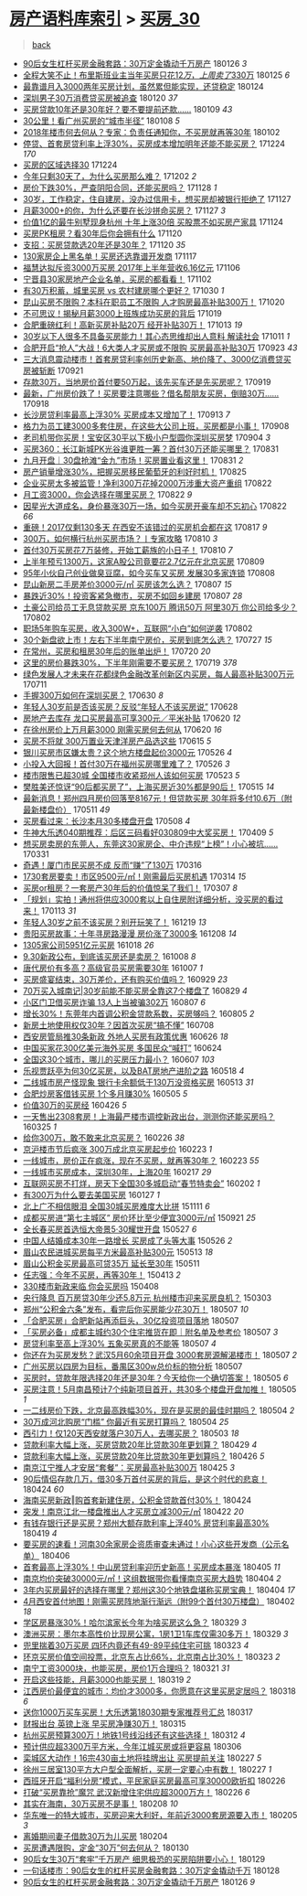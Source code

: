 [房产语料库索引](../../README.md)  > [买房_30](买房_30.md)
====
> [back](../README.md)

- [90后女生杠杆买房金融套路：30万定金撬动千万房产](http://jkwz.applinzi.com/ittc/7062799357756048401.html#90%E5%90%8E%E5%A5%B3%E7%94%9F%E6%9D%A0%E6%9D%86%E4%B9%B0%E6%88%BF%E9%87%91%E8%9E%8D%E5%A5%97%E8%B7%AF%EF%BC%9A30%E4%B8%87%E5%AE%9A%E9%87%91%E6%92%AC%E5%8A%A8%E5%8D%83%E4%B8%87%E6%88%BF%E4%BA%A7) 180126 *3* 
- [全程大笑不止！布里斯班业主当年买房只花$12万，上周卖了$330万](http://jkwz.applinzi.com/ittc/7062561230047151120.html#%E5%85%A8%E7%A8%8B%E5%A4%A7%E7%AC%91%E4%B8%8D%E6%AD%A2%EF%BC%81%E5%B8%83%E9%87%8C%E6%96%AF%E7%8F%AD%E4%B8%9A%E4%B8%BB%E5%BD%93%E5%B9%B4%E4%B9%B0%E6%88%BF%E5%8F%AA%E8%8A%B1%2412%E4%B8%87%EF%BC%8C%E4%B8%8A%E5%91%A8%E5%8D%96%E4%BA%86%24330%E4%B8%87) 180125 *6* 
- [最靠谱月入3000两年买房计划，虽然累但能实现，还贷稳定](http://jkwz.applinzi.com/ittc/7062189132489425927.html#%E6%9C%80%E9%9D%A0%E8%B0%B1%E6%9C%88%E5%85%A53000%E4%B8%A4%E5%B9%B4%E4%B9%B0%E6%88%BF%E8%AE%A1%E5%88%92%EF%BC%8C%E8%99%BD%E7%84%B6%E7%B4%AF%E4%BD%86%E8%83%BD%E5%AE%9E%E7%8E%B0%EF%BC%8C%E8%BF%98%E8%B4%B7%E7%A8%B3%E5%AE%9A) 180124  
- [深圳男子30万消费贷买房被追查](http://jkwz.applinzi.com/ittc/7060791620306207761.html#%E6%B7%B1%E5%9C%B3%E7%94%B7%E5%AD%9030%E4%B8%87%E6%B6%88%E8%B4%B9%E8%B4%B7%E4%B9%B0%E6%88%BF%E8%A2%AB%E8%BF%BD%E6%9F%A5) 180120 *37* 
- [买房贷款10年还是30年好？要不要提前还款……](http://jkwz.applinzi.com/ittc/7056449335271621642.html#%E4%B9%B0%E6%88%BF%E8%B4%B7%E6%AC%BE10%E5%B9%B4%E8%BF%98%E6%98%AF30%E5%B9%B4%E5%A5%BD%EF%BC%9F%E8%A6%81%E4%B8%8D%E8%A6%81%E6%8F%90%E5%89%8D%E8%BF%98%E6%AC%BE%E2%80%A6%E2%80%A6) 180109 *43* 
- [30公里！看广州买房的“城市半径”](http://jkwz.applinzi.com/ittc/7056286569336407057.html#30%E5%85%AC%E9%87%8C%EF%BC%81%E7%9C%8B%E5%B9%BF%E5%B7%9E%E4%B9%B0%E6%88%BF%E7%9A%84%E2%80%9C%E5%9F%8E%E5%B8%82%E5%8D%8A%E5%BE%84%E2%80%9D) 180108 *5* 
- [2018年楼市何去何从？专家：负责任通知你，不买房就再等30年](http://jkwz.applinzi.com/ittc/7054077068990481424.html#2018%E5%B9%B4%E6%A5%BC%E5%B8%82%E4%BD%95%E5%8E%BB%E4%BD%95%E4%BB%8E%EF%BC%9F%E4%B8%93%E5%AE%B6%EF%BC%9A%E8%B4%9F%E8%B4%A3%E4%BB%BB%E9%80%9A%E7%9F%A5%E4%BD%A0%EF%BC%8C%E4%B8%8D%E4%B9%B0%E6%88%BF%E5%B0%B1%E5%86%8D%E7%AD%8930%E5%B9%B4) 180102  
- [停贷、首套房贷利率上浮30%，买房成本增加明年还能不能买房？](http://jkwz.applinzi.com/ittc/7050751005744956433.html#%E5%81%9C%E8%B4%B7%E3%80%81%E9%A6%96%E5%A5%97%E6%88%BF%E8%B4%B7%E5%88%A9%E7%8E%87%E4%B8%8A%E6%B5%AE30%25%EF%BC%8C%E4%B9%B0%E6%88%BF%E6%88%90%E6%9C%AC%E5%A2%9E%E5%8A%A0%E6%98%8E%E5%B9%B4%E8%BF%98%E8%83%BD%E4%B8%8D%E8%83%BD%E4%B9%B0%E6%88%BF%EF%BC%9F) 171224 *170* 
- [买房的区域选择30](http://jkwz.applinzi.com/ittc/7050722183398032401.html#%E4%B9%B0%E6%88%BF%E7%9A%84%E5%8C%BA%E5%9F%9F%E9%80%89%E6%8B%A930) 171224  
- [今年只剩30天了，为什么买房那么难？](http://jkwz.applinzi.com/ittc/7042590705489282065.html#%E4%BB%8A%E5%B9%B4%E5%8F%AA%E5%89%A930%E5%A4%A9%E4%BA%86%EF%BC%8C%E4%B8%BA%E4%BB%80%E4%B9%88%E4%B9%B0%E6%88%BF%E9%82%A3%E4%B9%88%E9%9A%BE%EF%BC%9F) 171202 *2* 
- [房价下跌30%，严查阴阳合同，还能买房吗？](http://jkwz.applinzi.com/ittc/7041145562563347472.html#%E6%88%BF%E4%BB%B7%E4%B8%8B%E8%B7%8C30%25%EF%BC%8C%E4%B8%A5%E6%9F%A5%E9%98%B4%E9%98%B3%E5%90%88%E5%90%8C%EF%BC%8C%E8%BF%98%E8%83%BD%E4%B9%B0%E6%88%BF%E5%90%97%EF%BC%9F) 171128 *1* 
- [30岁，工作稳定，住自建房，没办过信用卡，想买房却被银行拒绝了](http://jkwz.applinzi.com/ittc/7040654950785352721.html#30%E5%B2%81%EF%BC%8C%E5%B7%A5%E4%BD%9C%E7%A8%B3%E5%AE%9A%EF%BC%8C%E4%BD%8F%E8%87%AA%E5%BB%BA%E6%88%BF%EF%BC%8C%E6%B2%A1%E5%8A%9E%E8%BF%87%E4%BF%A1%E7%94%A8%E5%8D%A1%EF%BC%8C%E6%83%B3%E4%B9%B0%E6%88%BF%E5%8D%B4%E8%A2%AB%E9%93%B6%E8%A1%8C%E6%8B%92%E7%BB%9D%E4%BA%86) 171127  
- [月薪3000+的你，为什么还要在长沙拼命买房？](http://jkwz.applinzi.com/ittc/7040657881181979665.html#%E6%9C%88%E8%96%AA3000%2B%E7%9A%84%E4%BD%A0%EF%BC%8C%E4%B8%BA%E4%BB%80%E4%B9%88%E8%BF%98%E8%A6%81%E5%9C%A8%E9%95%BF%E6%B2%99%E6%8B%BC%E5%91%BD%E4%B9%B0%E6%88%BF%EF%BC%9F) 171127 *3* 
- [价值1亿的最牛别墅现身杭州 十年上涨30倍 买股票不如买房产家具](http://jkwz.applinzi.com/ittc/7039452377915065360.html#%E4%BB%B7%E5%80%BC1%E4%BA%BF%E7%9A%84%E6%9C%80%E7%89%9B%E5%88%AB%E5%A2%85%E7%8E%B0%E8%BA%AB%E6%9D%AD%E5%B7%9E+%E5%8D%81%E5%B9%B4%E4%B8%8A%E6%B6%A830%E5%80%8D+%E4%B9%B0%E8%82%A1%E7%A5%A8%E4%B8%8D%E5%A6%82%E4%B9%B0%E6%88%BF%E4%BA%A7%E5%AE%B6%E5%85%B7) 171124  
- [买房PK租房？看30年后你会拥有什么](http://jkwz.applinzi.com/ittc/7038038183646856208.html#%E4%B9%B0%E6%88%BFPK%E7%A7%9F%E6%88%BF%EF%BC%9F%E7%9C%8B30%E5%B9%B4%E5%90%8E%E4%BD%A0%E4%BC%9A%E6%8B%A5%E6%9C%89%E4%BB%80%E4%B9%88) 171120  
- [支招：买房贷款选20年还是30年？](http://jkwz.applinzi.com/ittc/7037952838179750929.html#%E6%94%AF%E6%8B%9B%EF%BC%9A%E4%B9%B0%E6%88%BF%E8%B4%B7%E6%AC%BE%E9%80%8920%E5%B9%B4%E8%BF%98%E6%98%AF30%E5%B9%B4%EF%BC%9F) 171120 *35* 
- [130家房企上黑名单！买房还选靠谱开发商](http://jkwz.applinzi.com/ittc/7036694181244830736.html#130%E5%AE%B6%E6%88%BF%E4%BC%81%E4%B8%8A%E9%BB%91%E5%90%8D%E5%8D%95%EF%BC%81%E4%B9%B0%E6%88%BF%E8%BF%98%E9%80%89%E9%9D%A0%E8%B0%B1%E5%BC%80%E5%8F%91%E5%95%86) 171117  
- [福慧达拟斥资3000万买房 2017年上半年营收6.16亿元](http://jkwz.applinzi.com/ittc/7032868197286544400.html#%E7%A6%8F%E6%85%A7%E8%BE%BE%E6%8B%9F%E6%96%A5%E8%B5%843000%E4%B8%87%E4%B9%B0%E6%88%BF+2017%E5%B9%B4%E4%B8%8A%E5%8D%8A%E5%B9%B4%E8%90%A5%E6%94%B66.16%E4%BA%BF%E5%85%83) 171106  
- [宁晋县30家房地产企业名单，买房的都看看！](http://jkwz.applinzi.com/ittc/7031345647813411857.html#%E5%AE%81%E6%99%8B%E5%8E%BF30%E5%AE%B6%E6%88%BF%E5%9C%B0%E4%BA%A7%E4%BC%81%E4%B8%9A%E5%90%8D%E5%8D%95%EF%BC%8C%E4%B9%B0%E6%88%BF%E7%9A%84%E9%83%BD%E7%9C%8B%E7%9C%8B%EF%BC%81) 171102  
- [有30万积蓄，城里买房 vs 农村建房哪个更好？](http://jkwz.applinzi.com/ittc/7030192576936805392.html#%E6%9C%8930%E4%B8%87%E7%A7%AF%E8%93%84%EF%BC%8C%E5%9F%8E%E9%87%8C%E4%B9%B0%E6%88%BF+vs+%E5%86%9C%E6%9D%91%E5%BB%BA%E6%88%BF%E5%93%AA%E4%B8%AA%E6%9B%B4%E5%A5%BD%EF%BC%9F) 171030 *1* 
- [昆山买房不限购？本科在职员工不限购 人才购房最高补贴300万！](http://jkwz.applinzi.com/ittc/7026572691082052625.html#%E6%98%86%E5%B1%B1%E4%B9%B0%E6%88%BF%E4%B8%8D%E9%99%90%E8%B4%AD%EF%BC%9F%E6%9C%AC%E7%A7%91%E5%9C%A8%E8%81%8C%E5%91%98%E5%B7%A5%E4%B8%8D%E9%99%90%E8%B4%AD+%E4%BA%BA%E6%89%8D%E8%B4%AD%E6%88%BF%E6%9C%80%E9%AB%98%E8%A1%A5%E8%B4%B4300%E4%B8%87%EF%BC%81) 171020  
- [不可思议！揭秘月薪3000上班族成功买房的背后](http://jkwz.applinzi.com/ittc/7025834464104678416.html#%E4%B8%8D%E5%8F%AF%E6%80%9D%E8%AE%AE%EF%BC%81%E6%8F%AD%E7%A7%98%E6%9C%88%E8%96%AA3000%E4%B8%8A%E7%8F%AD%E6%97%8F%E6%88%90%E5%8A%9F%E4%B9%B0%E6%88%BF%E7%9A%84%E8%83%8C%E5%90%8E) 171019  
- [合肥重磅红利！高新买房补贴20万 经开补贴30万！](http://jkwz.applinzi.com/ittc/7023847549390291985.html#%E5%90%88%E8%82%A5%E9%87%8D%E7%A3%85%E7%BA%A2%E5%88%A9%EF%BC%81%E9%AB%98%E6%96%B0%E4%B9%B0%E6%88%BF%E8%A1%A5%E8%B4%B420%E4%B8%87+%E7%BB%8F%E5%BC%80%E8%A1%A5%E8%B4%B430%E4%B8%87%EF%BC%81) 171013 *19* 
- [30岁以下人很多不具备买房能力！其心态思维却出人意料 解读社会](http://jkwz.applinzi.com/ittc/7023308141985530897.html#30%E5%B2%81%E4%BB%A5%E4%B8%8B%E4%BA%BA%E5%BE%88%E5%A4%9A%E4%B8%8D%E5%85%B7%E5%A4%87%E4%B9%B0%E6%88%BF%E8%83%BD%E5%8A%9B%EF%BC%81%E5%85%B6%E5%BF%83%E6%80%81%E6%80%9D%E7%BB%B4%E5%8D%B4%E5%87%BA%E4%BA%BA%E6%84%8F%E6%96%99+%E8%A7%A3%E8%AF%BB%E7%A4%BE%E4%BC%9A) 171011 *1* 
- [合肥开启“抢人”大战！6大类人才买房或不限购 买房最高补贴30万](http://jkwz.applinzi.com/ittc/7016184040594605072.html#%E5%90%88%E8%82%A5%E5%BC%80%E5%90%AF%E2%80%9C%E6%8A%A2%E4%BA%BA%E2%80%9D%E5%A4%A7%E6%88%98%EF%BC%816%E5%A4%A7%E7%B1%BB%E4%BA%BA%E6%89%8D%E4%B9%B0%E6%88%BF%E6%88%96%E4%B8%8D%E9%99%90%E8%B4%AD+%E4%B9%B0%E6%88%BF%E6%9C%80%E9%AB%98%E8%A1%A5%E8%B4%B430%E4%B8%87) 170923 *43* 
- [三大消息震动楼市！首套房贷利率创历史新高、地价降了、3000亿消费贷买房被斩断](http://jkwz.applinzi.com/ittc/7015676422302204945.html#%E4%B8%89%E5%A4%A7%E6%B6%88%E6%81%AF%E9%9C%87%E5%8A%A8%E6%A5%BC%E5%B8%82%EF%BC%81%E9%A6%96%E5%A5%97%E6%88%BF%E8%B4%B7%E5%88%A9%E7%8E%87%E5%88%9B%E5%8E%86%E5%8F%B2%E6%96%B0%E9%AB%98%E3%80%81%E5%9C%B0%E4%BB%B7%E9%99%8D%E4%BA%86%E3%80%813000%E4%BA%BF%E6%B6%88%E8%B4%B9%E8%B4%B7%E4%B9%B0%E6%88%BF%E8%A2%AB%E6%96%A9%E6%96%AD) 170921  
- [存款30万，当地房价首付要50万起，该先买车还是先买房呢？](http://jkwz.applinzi.com/ittc/7015123477554791440.html#%E5%AD%98%E6%AC%BE30%E4%B8%87%EF%BC%8C%E5%BD%93%E5%9C%B0%E6%88%BF%E4%BB%B7%E9%A6%96%E4%BB%98%E8%A6%8150%E4%B8%87%E8%B5%B7%EF%BC%8C%E8%AF%A5%E5%85%88%E4%B9%B0%E8%BD%A6%E8%BF%98%E6%98%AF%E5%85%88%E4%B9%B0%E6%88%BF%E5%91%A2%EF%BC%9F) 170919  
- [最新，广州房价跌了！买房要注意哪些？借名帮朋友买房，倒赔30万……](http://jkwz.applinzi.com/ittc/7014724194796045329.html#%E6%9C%80%E6%96%B0%EF%BC%8C%E5%B9%BF%E5%B7%9E%E6%88%BF%E4%BB%B7%E8%B7%8C%E4%BA%86%EF%BC%81%E4%B9%B0%E6%88%BF%E8%A6%81%E6%B3%A8%E6%84%8F%E5%93%AA%E4%BA%9B%EF%BC%9F%E5%80%9F%E5%90%8D%E5%B8%AE%E6%9C%8B%E5%8F%8B%E4%B9%B0%E6%88%BF%EF%BC%8C%E5%80%92%E8%B5%9430%E4%B8%87%E2%80%A6%E2%80%A6) 170918  
- [长沙房贷利率最高上浮30% 买房成本又增加了！](http://jkwz.applinzi.com/ittc/7012812586154984464.html#%E9%95%BF%E6%B2%99%E6%88%BF%E8%B4%B7%E5%88%A9%E7%8E%87%E6%9C%80%E9%AB%98%E4%B8%8A%E6%B5%AE30%25+%E4%B9%B0%E6%88%BF%E6%88%90%E6%9C%AC%E5%8F%88%E5%A2%9E%E5%8A%A0%E4%BA%86%EF%BC%81) 170913 *7* 
- [格力为员工建3000多套住房，在这些大公司上班，买房都是小事！](http://jkwz.applinzi.com/ittc/7010969750954574608.html#%E6%A0%BC%E5%8A%9B%E4%B8%BA%E5%91%98%E5%B7%A5%E5%BB%BA3000%E5%A4%9A%E5%A5%97%E4%BD%8F%E6%88%BF%EF%BC%8C%E5%9C%A8%E8%BF%99%E4%BA%9B%E5%A4%A7%E5%85%AC%E5%8F%B8%E4%B8%8A%E7%8F%AD%EF%BC%8C%E4%B9%B0%E6%88%BF%E9%83%BD%E6%98%AF%E5%B0%8F%E4%BA%8B%EF%BC%81) 170908  
- [老司机带你买房！宝安区30平以下极小户型圆你深圳买房梦](http://jkwz.applinzi.com/ittc/7009488473948685329.html#%E8%80%81%E5%8F%B8%E6%9C%BA%E5%B8%A6%E4%BD%A0%E4%B9%B0%E6%88%BF%EF%BC%81%E5%AE%9D%E5%AE%89%E5%8C%BA30%E5%B9%B3%E4%BB%A5%E4%B8%8B%E6%9E%81%E5%B0%8F%E6%88%B7%E5%9E%8B%E5%9C%86%E4%BD%A0%E6%B7%B1%E5%9C%B3%E4%B9%B0%E6%88%BF%E6%A2%A6) 170904 *3* 
- [买房360：长江新城PK光谷谁更胜一筹？首付30万还能买哪里？](http://jkwz.applinzi.com/ittc/7007964542121018385.html#%E4%B9%B0%E6%88%BF360%EF%BC%9A%E9%95%BF%E6%B1%9F%E6%96%B0%E5%9F%8EPK%E5%85%89%E8%B0%B7%E8%B0%81%E6%9B%B4%E8%83%9C%E4%B8%80%E7%AD%B9%EF%BC%9F%E9%A6%96%E4%BB%9830%E4%B8%87%E8%BF%98%E8%83%BD%E4%B9%B0%E5%93%AA%E9%87%8C%EF%BC%9F) 170831  
- [九月开盘｜30盘抢滩“金九”市场！买房置业看这里！](http://jkwz.applinzi.com/ittc/7007891264354386961.html#%E4%B9%9D%E6%9C%88%E5%BC%80%E7%9B%98%EF%BD%9C30%E7%9B%98%E6%8A%A2%E6%BB%A9%E2%80%9C%E9%87%91%E4%B9%9D%E2%80%9D%E5%B8%82%E5%9C%BA%EF%BC%81%E4%B9%B0%E6%88%BF%E7%BD%AE%E4%B8%9A%E7%9C%8B%E8%BF%99%E9%87%8C%EF%BC%81) 170831 *2* 
- [房产销量增涨30%，把握买房移民葡萄牙的利好时机！](http://jkwz.applinzi.com/ittc/7005685105857922064.html#%E6%88%BF%E4%BA%A7%E9%94%80%E9%87%8F%E5%A2%9E%E6%B6%A830%25%EF%BC%8C%E6%8A%8A%E6%8F%A1%E4%B9%B0%E6%88%BF%E7%A7%BB%E6%B0%91%E8%91%A1%E8%90%84%E7%89%99%E7%9A%84%E5%88%A9%E5%A5%BD%E6%97%B6%E6%9C%BA%EF%BC%81) 170825  
- [企业买房太多被监管！净利300万花掉2000万涉重大资产重组](http://jkwz.applinzi.com/ittc/7004711548201993232.html#%E4%BC%81%E4%B8%9A%E4%B9%B0%E6%88%BF%E5%A4%AA%E5%A4%9A%E8%A2%AB%E7%9B%91%E7%AE%A1%EF%BC%81%E5%87%80%E5%88%A9300%E4%B8%87%E8%8A%B1%E6%8E%892000%E4%B8%87%E6%B6%89%E9%87%8D%E5%A4%A7%E8%B5%84%E4%BA%A7%E9%87%8D%E7%BB%84) 170822  
- [月工资3000，你会选择在哪里买房？](http://jkwz.applinzi.com/ittc/7004673698483930129.html#%E6%9C%88%E5%B7%A5%E8%B5%843000%EF%BC%8C%E4%BD%A0%E4%BC%9A%E9%80%89%E6%8B%A9%E5%9C%A8%E5%93%AA%E9%87%8C%E4%B9%B0%E6%88%BF%EF%BC%9F) 170822 *9* 
- [因星光大道成名，身价暴涨30万一场，如今买房开豪车却不忘初心](http://jkwz.applinzi.com/ittc/7004267797235106832.html#%E5%9B%A0%E6%98%9F%E5%85%89%E5%A4%A7%E9%81%93%E6%88%90%E5%90%8D%EF%BC%8C%E8%BA%AB%E4%BB%B7%E6%9A%B4%E6%B6%A830%E4%B8%87%E4%B8%80%E5%9C%BA%EF%BC%8C%E5%A6%82%E4%BB%8A%E4%B9%B0%E6%88%BF%E5%BC%80%E8%B1%AA%E8%BD%A6%E5%8D%B4%E4%B8%8D%E5%BF%98%E5%88%9D%E5%BF%83) 170822 *66* 
- [重磅！2017仅剩130多天 在西安不该错过的买房机会都在这](http://jkwz.applinzi.com/ittc/7002820456238040080.html#%E9%87%8D%E7%A3%85%EF%BC%812017%E4%BB%85%E5%89%A9130%E5%A4%9A%E5%A4%A9+%E5%9C%A8%E8%A5%BF%E5%AE%89%E4%B8%8D%E8%AF%A5%E9%94%99%E8%BF%87%E7%9A%84%E4%B9%B0%E6%88%BF%E6%9C%BA%E4%BC%9A%E9%83%BD%E5%9C%A8%E8%BF%99) 170817 *9* 
- [300万，如何横行杭州买房市场？丨专家攻略](http://jkwz.applinzi.com/ittc/7000241160487175184.html#300%E4%B8%87%EF%BC%8C%E5%A6%82%E4%BD%95%E6%A8%AA%E8%A1%8C%E6%9D%AD%E5%B7%9E%E4%B9%B0%E6%88%BF%E5%B8%82%E5%9C%BA%EF%BC%9F%E4%B8%A8%E4%B8%93%E5%AE%B6%E6%94%BB%E7%95%A5) 170810 *3* 
- [首付30万买房花7万装修，开始工薪族的小日子！](http://jkwz.applinzi.com/ittc/7000101931861935120.html#%E9%A6%96%E4%BB%9830%E4%B8%87%E4%B9%B0%E6%88%BF%E8%8A%B17%E4%B8%87%E8%A3%85%E4%BF%AE%EF%BC%8C%E5%BC%80%E5%A7%8B%E5%B7%A5%E8%96%AA%E6%97%8F%E7%9A%84%E5%B0%8F%E6%97%A5%E5%AD%90%EF%BC%81) 170810 *7* 
- [上半年预亏1300万，这家A股公司竟要花2.7亿元在北京买房](http://jkwz.applinzi.com/ittc/6999818438758106129.html#%E4%B8%8A%E5%8D%8A%E5%B9%B4%E9%A2%84%E4%BA%8F1300%E4%B8%87%EF%BC%8C%E8%BF%99%E5%AE%B6A%E8%82%A1%E5%85%AC%E5%8F%B8%E7%AB%9F%E8%A6%81%E8%8A%B12.7%E4%BA%BF%E5%85%83%E5%9C%A8%E5%8C%97%E4%BA%AC%E4%B9%B0%E6%88%BF) 170809  
- [95年小伙自己创业做臭豆腐，如今买车又买房 发展30多家连锁](http://jkwz.applinzi.com/ittc/6996477662565237776.html#95%E5%B9%B4%E5%B0%8F%E4%BC%99%E8%87%AA%E5%B7%B1%E5%88%9B%E4%B8%9A%E5%81%9A%E8%87%AD%E8%B1%86%E8%85%90%EF%BC%8C%E5%A6%82%E4%BB%8A%E4%B9%B0%E8%BD%A6%E5%8F%88%E4%B9%B0%E6%88%BF+%E5%8F%91%E5%B1%9530%E5%A4%9A%E5%AE%B6%E8%BF%9E%E9%94%81) 170808  
- [昆山新房二手房差价3000元/㎡ 买房该怎么选？](http://jkwz.applinzi.com/ittc/6999198359620158480.html#%E6%98%86%E5%B1%B1%E6%96%B0%E6%88%BF%E4%BA%8C%E6%89%8B%E6%88%BF%E5%B7%AE%E4%BB%B73000%E5%85%83%2F%E3%8E%A1+%E4%B9%B0%E6%88%BF%E8%AF%A5%E6%80%8E%E4%B9%88%E9%80%89%EF%BC%9F) 170807 *15* 
- [暴跌近30%！投资客紧急撤市，买房不如回乡建房](http://jkwz.applinzi.com/ittc/6999002134610445328.html#%E6%9A%B4%E8%B7%8C%E8%BF%9130%25%EF%BC%81%E6%8A%95%E8%B5%84%E5%AE%A2%E7%B4%A7%E6%80%A5%E6%92%A4%E5%B8%82%EF%BC%8C%E4%B9%B0%E6%88%BF%E4%B8%8D%E5%A6%82%E5%9B%9E%E4%B9%A1%E5%BB%BA%E6%88%BF) 170807 *28* 
- [土豪公司给员工无息贷款买房 京东100万 腾讯50万 阿里30万 你公司给多少？](http://jkwz.applinzi.com/ittc/6997166533829461008.html#%E5%9C%9F%E8%B1%AA%E5%85%AC%E5%8F%B8%E7%BB%99%E5%91%98%E5%B7%A5%E6%97%A0%E6%81%AF%E8%B4%B7%E6%AC%BE%E4%B9%B0%E6%88%BF+%E4%BA%AC%E4%B8%9C100%E4%B8%87+%E8%85%BE%E8%AE%AF50%E4%B8%87+%E9%98%BF%E9%87%8C30%E4%B8%87+%E4%BD%A0%E5%85%AC%E5%8F%B8%E7%BB%99%E5%A4%9A%E5%B0%91%EF%BC%9F) 170802  
- [职场5年购车买房，收入300W+，互联网“小白”如何逆袭](http://jkwz.applinzi.com/ittc/6997137222367970320.html#%E8%81%8C%E5%9C%BA5%E5%B9%B4%E8%B4%AD%E8%BD%A6%E4%B9%B0%E6%88%BF%EF%BC%8C%E6%94%B6%E5%85%A5300W%2B%EF%BC%8C%E4%BA%92%E8%81%94%E7%BD%91%E2%80%9C%E5%B0%8F%E7%99%BD%E2%80%9D%E5%A6%82%E4%BD%95%E9%80%86%E8%A2%AD) 170802  
- [30个新盘欲上市！左右下半年南宁房价，买房到底怎么选？](http://jkwz.applinzi.com/ittc/6994932805250057233.html#30%E4%B8%AA%E6%96%B0%E7%9B%98%E6%AC%B2%E4%B8%8A%E5%B8%82%EF%BC%81%E5%B7%A6%E5%8F%B3%E4%B8%8B%E5%8D%8A%E5%B9%B4%E5%8D%97%E5%AE%81%E6%88%BF%E4%BB%B7%EF%BC%8C%E4%B9%B0%E6%88%BF%E5%88%B0%E5%BA%95%E6%80%8E%E4%B9%88%E9%80%89%EF%BC%9F) 170727 *15* 
- [在常州，买房和租房30年后的账单出炉！](http://jkwz.applinzi.com/ittc/6992397024404964368.html#%E5%9C%A8%E5%B8%B8%E5%B7%9E%EF%BC%8C%E4%B9%B0%E6%88%BF%E5%92%8C%E7%A7%9F%E6%88%BF30%E5%B9%B4%E5%90%8E%E7%9A%84%E8%B4%A6%E5%8D%95%E5%87%BA%E7%82%89%EF%BC%81) 170720 *20* 
- [这里的房价暴跌30%，下半年刚需要不要买房？](http://jkwz.applinzi.com/ittc/6992096628444759057.html#%E8%BF%99%E9%87%8C%E7%9A%84%E6%88%BF%E4%BB%B7%E6%9A%B4%E8%B7%8C30%25%EF%BC%8C%E4%B8%8B%E5%8D%8A%E5%B9%B4%E5%88%9A%E9%9C%80%E8%A6%81%E4%B8%8D%E8%A6%81%E4%B9%B0%E6%88%BF%EF%BC%9F) 170719 *378* 
- [绿色发展人才未来在花都绿色金融改革创新区内买房，每人最高补贴300万元](http://jkwz.applinzi.com/ittc/6989104195914171409.html#%E7%BB%BF%E8%89%B2%E5%8F%91%E5%B1%95%E4%BA%BA%E6%89%8D%E6%9C%AA%E6%9D%A5%E5%9C%A8%E8%8A%B1%E9%83%BD%E7%BB%BF%E8%89%B2%E9%87%91%E8%9E%8D%E6%94%B9%E9%9D%A9%E5%88%9B%E6%96%B0%E5%8C%BA%E5%86%85%E4%B9%B0%E6%88%BF%EF%BC%8C%E6%AF%8F%E4%BA%BA%E6%9C%80%E9%AB%98%E8%A1%A5%E8%B4%B4300%E4%B8%87%E5%85%83) 170711  
- [手握300万如何在深圳买房？](http://jkwz.applinzi.com/ittc/6984991885452919812.html#%E6%89%8B%E6%8F%A1300%E4%B8%87%E5%A6%82%E4%BD%95%E5%9C%A8%E6%B7%B1%E5%9C%B3%E4%B9%B0%E6%88%BF%EF%BC%9F) 170630 *8* 
- [年轻人30岁前是否该买房？反驳“年轻人不该买房说”](http://jkwz.applinzi.com/ittc/6984155810023080964.html#%E5%B9%B4%E8%BD%BB%E4%BA%BA30%E5%B2%81%E5%89%8D%E6%98%AF%E5%90%A6%E8%AF%A5%E4%B9%B0%E6%88%BF%EF%BC%9F%E5%8F%8D%E9%A9%B3%E2%80%9C%E5%B9%B4%E8%BD%BB%E4%BA%BA%E4%B8%8D%E8%AF%A5%E4%B9%B0%E6%88%BF%E8%AF%B4%E2%80%9D) 170628  
- [房地产去库存 龙口买房最高可享300元／平米补贴](http://jkwz.applinzi.com/ittc/6981314568386003972.html#%E6%88%BF%E5%9C%B0%E4%BA%A7%E5%8E%BB%E5%BA%93%E5%AD%98+%E9%BE%99%E5%8F%A3%E4%B9%B0%E6%88%BF%E6%9C%80%E9%AB%98%E5%8F%AF%E4%BA%AB300%E5%85%83%EF%BC%8F%E5%B9%B3%E7%B1%B3%E8%A1%A5%E8%B4%B4) 170620 *12* 
- [在徐州房价上万月薪3000 刚需买房何去何从](http://jkwz.applinzi.com/ittc/6981212073110275077.html#%E5%9C%A8%E5%BE%90%E5%B7%9E%E6%88%BF%E4%BB%B7%E4%B8%8A%E4%B8%87%E6%9C%88%E8%96%AA3000+%E5%88%9A%E9%9C%80%E4%B9%B0%E6%88%BF%E4%BD%95%E5%8E%BB%E4%BD%95%E4%BB%8E) 170620 *16* 
- [买房不将就 300万置业天津洋房产品选这些](http://jkwz.applinzi.com/ittc/6979415692687180804.html#%E4%B9%B0%E6%88%BF%E4%B8%8D%E5%B0%86%E5%B0%B1+300%E4%B8%87%E7%BD%AE%E4%B8%9A%E5%A4%A9%E6%B4%A5%E6%B4%8B%E6%88%BF%E4%BA%A7%E5%93%81%E9%80%89%E8%BF%99%E4%BA%9B) 170615 *5* 
- [银川买房市区嫌太贵？这个地方楼盘起价3000元](http://jkwz.applinzi.com/ittc/6972038228398834693.html#%E9%93%B6%E5%B7%9D%E4%B9%B0%E6%88%BF%E5%B8%82%E5%8C%BA%E5%AB%8C%E5%A4%AA%E8%B4%B5%EF%BC%9F%E8%BF%99%E4%B8%AA%E5%9C%B0%E6%96%B9%E6%A5%BC%E7%9B%98%E8%B5%B7%E4%BB%B73000%E5%85%83) 170526 *4* 
- [小投入大回报！首付30万在福州买房哪里难了？](http://jkwz.applinzi.com/ittc/6971941692948087813.html#%E5%B0%8F%E6%8A%95%E5%85%A5%E5%A4%A7%E5%9B%9E%E6%8A%A5%EF%BC%81%E9%A6%96%E4%BB%9830%E4%B8%87%E5%9C%A8%E7%A6%8F%E5%B7%9E%E4%B9%B0%E6%88%BF%E5%93%AA%E9%87%8C%E9%9A%BE%E4%BA%86%EF%BC%9F) 170526 *3* 
- [楼市限售已超30城 全国楼市收紧郑州人该如何买房](http://jkwz.applinzi.com/ittc/6970851839451857924.html#%E6%A5%BC%E5%B8%82%E9%99%90%E5%94%AE%E5%B7%B2%E8%B6%8530%E5%9F%8E+%E5%85%A8%E5%9B%BD%E6%A5%BC%E5%B8%82%E6%94%B6%E7%B4%A7%E9%83%91%E5%B7%9E%E4%BA%BA%E8%AF%A5%E5%A6%82%E4%BD%95%E4%B9%B0%E6%88%BF) 170523 *5* 
- [樊胜美还惊讶“90后都买房了”，上海买房近30%都是90后！](http://jkwz.applinzi.com/ittc/6967984392319271940.html#%E6%A8%8A%E8%83%9C%E7%BE%8E%E8%BF%98%E6%83%8A%E8%AE%B6%E2%80%9C90%E5%90%8E%E9%83%BD%E4%B9%B0%E6%88%BF%E4%BA%86%E2%80%9D%EF%BC%8C%E4%B8%8A%E6%B5%B7%E4%B9%B0%E6%88%BF%E8%BF%9130%25%E9%83%BD%E6%98%AF90%E5%90%8E%EF%BC%81) 170515 *14* 
- [最新消息！郑州四月房价回落至8167元！但贷款买房 30年将多付10.6万（附最新楼盘价）](http://jkwz.applinzi.com/ittc/6966550226348278789.html#%E6%9C%80%E6%96%B0%E6%B6%88%E6%81%AF%EF%BC%81%E9%83%91%E5%B7%9E%E5%9B%9B%E6%9C%88%E6%88%BF%E4%BB%B7%E5%9B%9E%E8%90%BD%E8%87%B38167%E5%85%83%EF%BC%81%E4%BD%86%E8%B4%B7%E6%AC%BE%E4%B9%B0%E6%88%BF+30%E5%B9%B4%E5%B0%86%E5%A4%9A%E4%BB%9810.6%E4%B8%87%EF%BC%88%E9%99%84%E6%9C%80%E6%96%B0%E6%A5%BC%E7%9B%98%E4%BB%B7%EF%BC%89) 170511 *49* 
- [买房看过来：长沙本月30多楼盘开盘](http://jkwz.applinzi.com/ittc/6965247023463793668.html#%E4%B9%B0%E6%88%BF%E7%9C%8B%E8%BF%87%E6%9D%A5%EF%BC%9A%E9%95%BF%E6%B2%99%E6%9C%AC%E6%9C%8830%E5%A4%9A%E6%A5%BC%E7%9B%98%E5%BC%80%E7%9B%98) 170508 *4* 
- [牛神大乐透040期推荐：后区三码看好030809中大奖买房！](http://jkwz.applinzi.com/ittc/6954135536020227077.html#%E7%89%9B%E7%A5%9E%E5%A4%A7%E4%B9%90%E9%80%8F040%E6%9C%9F%E6%8E%A8%E8%8D%90%EF%BC%9A%E5%90%8E%E5%8C%BA%E4%B8%89%E7%A0%81%E7%9C%8B%E5%A5%BD030809%E4%B8%AD%E5%A4%A7%E5%A5%96%E4%B9%B0%E6%88%BF%EF%BC%81) 170409 *5* 
- [想买房卖房的东莞人，东莞这30家房企、中介违规“上榜”！小心被坑……](http://jkwz.applinzi.com/ittc/6951275114875323397.html#%E6%83%B3%E4%B9%B0%E6%88%BF%E5%8D%96%E6%88%BF%E7%9A%84%E4%B8%9C%E8%8E%9E%E4%BA%BA%EF%BC%8C%E4%B8%9C%E8%8E%9E%E8%BF%9930%E5%AE%B6%E6%88%BF%E4%BC%81%E3%80%81%E4%B8%AD%E4%BB%8B%E8%BF%9D%E8%A7%84%E2%80%9C%E4%B8%8A%E6%A6%9C%E2%80%9D%EF%BC%81%E5%B0%8F%E5%BF%83%E8%A2%AB%E5%9D%91%E2%80%A6%E2%80%A6) 170331  
- [奇遇！厦门市民买房不成 反而“赚”了130万](http://jkwz.applinzi.com/ittc/6945547842537128965.html#%E5%A5%87%E9%81%87%EF%BC%81%E5%8E%A6%E9%97%A8%E5%B8%82%E6%B0%91%E4%B9%B0%E6%88%BF%E4%B8%8D%E6%88%90+%E5%8F%8D%E8%80%8C%E2%80%9C%E8%B5%9A%E2%80%9D%E4%BA%86130%E4%B8%87) 170316  
- [1730套房要卖！市区9500元/㎡！刚需最后买房机遇](http://jkwz.applinzi.com/ittc/6944992918480880645.html#1730%E5%A5%97%E6%88%BF%E8%A6%81%E5%8D%96%EF%BC%81%E5%B8%82%E5%8C%BA9500%E5%85%83%2F%E3%8E%A1%EF%BC%81%E5%88%9A%E9%9C%80%E6%9C%80%E5%90%8E%E4%B9%B0%E6%88%BF%E6%9C%BA%E9%81%87) 170314 *15* 
- [买房or租房？一套房产30年后的价值惊呆了我们！](http://jkwz.applinzi.com/ittc/6942366114922365957.html#%E4%B9%B0%E6%88%BFor%E7%A7%9F%E6%88%BF%EF%BC%9F%E4%B8%80%E5%A5%97%E6%88%BF%E4%BA%A730%E5%B9%B4%E5%90%8E%E7%9A%84%E4%BB%B7%E5%80%BC%E6%83%8A%E5%91%86%E4%BA%86%E6%88%91%E4%BB%AC%EF%BC%81) 170307 *8* 
- [「规划」实拍！通州将供应3000套以上自住房附详细分析，没买房的看过来！](http://jkwz.applinzi.com/ittc/6922681004891571204.html#%E3%80%8C%E8%A7%84%E5%88%92%E3%80%8D%E5%AE%9E%E6%8B%8D%EF%BC%81%E9%80%9A%E5%B7%9E%E5%B0%86%E4%BE%9B%E5%BA%943000%E5%A5%97%E4%BB%A5%E4%B8%8A%E8%87%AA%E4%BD%8F%E6%88%BF%E9%99%84%E8%AF%A6%E7%BB%86%E5%88%86%E6%9E%90%EF%BC%8C%E6%B2%A1%E4%B9%B0%E6%88%BF%E7%9A%84%E7%9C%8B%E8%BF%87%E6%9D%A5%EF%BC%81) 170113 *31* 
- [年轻人30岁之前不该买房？别开玩笑了！](http://jkwz.applinzi.com/ittc/6913285315849896964.html#%E5%B9%B4%E8%BD%BB%E4%BA%BA30%E5%B2%81%E4%B9%8B%E5%89%8D%E4%B8%8D%E8%AF%A5%E4%B9%B0%E6%88%BF%EF%BC%9F%E5%88%AB%E5%BC%80%E7%8E%A9%E7%AC%91%E4%BA%86%EF%BC%81) 161219 *13* 
- [贵阳买房故事：十年寻房路漫漫 房价涨了3000多](http://jkwz.applinzi.com/ittc/6909045169864573956.html#%E8%B4%B5%E9%98%B3%E4%B9%B0%E6%88%BF%E6%95%85%E4%BA%8B%EF%BC%9A%E5%8D%81%E5%B9%B4%E5%AF%BB%E6%88%BF%E8%B7%AF%E6%BC%AB%E6%BC%AB+%E6%88%BF%E4%BB%B7%E6%B6%A8%E4%BA%863000%E5%A4%9A) 161208 *14* 
- [1305家公司5951亿元买房](http://jkwz.applinzi.com/ittc/6890130977736623108.html#1305%E5%AE%B6%E5%85%AC%E5%8F%B85951%E4%BA%BF%E5%85%83%E4%B9%B0%E6%88%BF) 161018 *26* 
- [9.30新政公布，到底该买房还是卖房？](http://jkwz.applinzi.com/ittc/6886758698852025349.html#9.30%E6%96%B0%E6%94%BF%E5%85%AC%E5%B8%83%EF%BC%8C%E5%88%B0%E5%BA%95%E8%AF%A5%E4%B9%B0%E6%88%BF%E8%BF%98%E6%98%AF%E5%8D%96%E6%88%BF%EF%BC%9F) 161008 *8* 
- [唐代房价有多高？高级官员买房需要30年](http://jkwz.applinzi.com/ittc/6886145730590278660.html#%E5%94%90%E4%BB%A3%E6%88%BF%E4%BB%B7%E6%9C%89%E5%A4%9A%E9%AB%98%EF%BC%9F%E9%AB%98%E7%BA%A7%E5%AE%98%E5%91%98%E4%B9%B0%E6%88%BF%E9%9C%80%E8%A6%8130%E5%B9%B4) 161007 *1* 
- [买房盛宴结束，30万差价，还有购买价值吗？](http://jkwz.applinzi.com/ittc/6883249465183437829.html#%E4%B9%B0%E6%88%BF%E7%9B%9B%E5%AE%B4%E7%BB%93%E6%9D%9F%EF%BC%8C30%E4%B8%87%E5%B7%AE%E4%BB%B7%EF%BC%8C%E8%BF%98%E6%9C%89%E8%B4%AD%E4%B9%B0%E4%BB%B7%E5%80%BC%E5%90%97%EF%BC%9F) 160929 *23* 
- [70万买入城南记|30岁前能不能买房全靠这7个楼盘了](http://jkwz.applinzi.com/ittc/6871859340872516613.html#70%E4%B8%87%E4%B9%B0%E5%85%A5%E5%9F%8E%E5%8D%97%E8%AE%B0%7C30%E5%B2%81%E5%89%8D%E8%83%BD%E4%B8%8D%E8%83%BD%E4%B9%B0%E6%88%BF%E5%85%A8%E9%9D%A0%E8%BF%997%E4%B8%AA%E6%A5%BC%E7%9B%98%E4%BA%86) 160829 *4* 
- [小区门卫借买房诈骗 13人上当被骗302万](http://jkwz.applinzi.com/ittc/6863707192158585860.html#%E5%B0%8F%E5%8C%BA%E9%97%A8%E5%8D%AB%E5%80%9F%E4%B9%B0%E6%88%BF%E8%AF%88%E9%AA%97+13%E4%BA%BA%E4%B8%8A%E5%BD%93%E8%A2%AB%E9%AA%97302%E4%B8%87) 160807 *6* 
- [增长30%！东莞年内首调公积金贷款系数，买房够吗？](http://jkwz.applinzi.com/ittc/6862932218363773956.html#%E5%A2%9E%E9%95%BF30%25%EF%BC%81%E4%B8%9C%E8%8E%9E%E5%B9%B4%E5%86%85%E9%A6%96%E8%B0%83%E5%85%AC%E7%A7%AF%E9%87%91%E8%B4%B7%E6%AC%BE%E7%B3%BB%E6%95%B0%EF%BC%8C%E4%B9%B0%E6%88%BF%E5%A4%9F%E5%90%97%EF%BC%9F) 160805 *2* 
- [新房土地使用权仅30年？因首次买房“搞不懂”](http://jkwz.applinzi.com/ittc/6852434754556920836.html#%E6%96%B0%E6%88%BF%E5%9C%9F%E5%9C%B0%E4%BD%BF%E7%94%A8%E6%9D%83%E4%BB%8530%E5%B9%B4%EF%BC%9F%E5%9B%A0%E9%A6%96%E6%AC%A1%E4%B9%B0%E6%88%BF%E2%80%9C%E6%90%9E%E4%B8%8D%E6%87%82%E2%80%9D) 160708  
- [西安房管局推30条新政 外地人买房有政策优惠](http://jkwz.applinzi.com/ittc/6848162819476030468.html#%E8%A5%BF%E5%AE%89%E6%88%BF%E7%AE%A1%E5%B1%80%E6%8E%A830%E6%9D%A1%E6%96%B0%E6%94%BF+%E5%A4%96%E5%9C%B0%E4%BA%BA%E4%B9%B0%E6%88%BF%E6%9C%89%E6%94%BF%E7%AD%96%E4%BC%98%E6%83%A0) 160626 *18* 
- [中国买家花300亿美元海外买房 多国民众“喊打”](http://jkwz.applinzi.com/ittc/6847296162813707268.html#%E4%B8%AD%E5%9B%BD%E4%B9%B0%E5%AE%B6%E8%8A%B1300%E4%BA%BF%E7%BE%8E%E5%85%83%E6%B5%B7%E5%A4%96%E4%B9%B0%E6%88%BF+%E5%A4%9A%E5%9B%BD%E6%B0%91%E4%BC%97%E2%80%9C%E5%96%8A%E6%89%93%E2%80%9D) 160624  
- [全国这30个城市，哪儿的买房压力最小？](http://jkwz.applinzi.com/ittc/6840890744080172037.html#%E5%85%A8%E5%9B%BD%E8%BF%9930%E4%B8%AA%E5%9F%8E%E5%B8%82%EF%BC%8C%E5%93%AA%E5%84%BF%E7%9A%84%E4%B9%B0%E6%88%BF%E5%8E%8B%E5%8A%9B%E6%9C%80%E5%B0%8F%EF%BC%9F) 160607 *103* 
- [乐视贾跃亭为何30亿买房，以及BAT房地产进阶之路](http://jkwz.applinzi.com/ittc/6833492675281814533.html#%E4%B9%90%E8%A7%86%E8%B4%BE%E8%B7%83%E4%BA%AD%E4%B8%BA%E4%BD%9530%E4%BA%BF%E4%B9%B0%E6%88%BF%EF%BC%8C%E4%BB%A5%E5%8F%8ABAT%E6%88%BF%E5%9C%B0%E4%BA%A7%E8%BF%9B%E9%98%B6%E4%B9%8B%E8%B7%AF) 160518 *4* 
- [二线城市房产怪现象   银行卡余额低于130万没资格买房](http://jkwz.applinzi.com/ittc/6831664894742889477.html#%E4%BA%8C%E7%BA%BF%E5%9F%8E%E5%B8%82%E6%88%BF%E4%BA%A7%E6%80%AA%E7%8E%B0%E8%B1%A1+++%E9%93%B6%E8%A1%8C%E5%8D%A1%E4%BD%99%E9%A2%9D%E4%BD%8E%E4%BA%8E130%E4%B8%87%E6%B2%A1%E8%B5%84%E6%A0%BC%E4%B9%B0%E6%88%BF) 160513 *31* 
- [合肥炒房客借钱买房 1个多月赚30%](http://jkwz.applinzi.com/ittc/6828694350653293573.html#%E5%90%88%E8%82%A5%E7%82%92%E6%88%BF%E5%AE%A2%E5%80%9F%E9%92%B1%E4%B9%B0%E6%88%BF+1%E4%B8%AA%E5%A4%9A%E6%9C%88%E8%B5%9A30%25) 160505 *5* 
- [价值30万的买房经](http://jkwz.applinzi.com/ittc/6825335440374498309.html#%E4%BB%B7%E5%80%BC30%E4%B8%87%E7%9A%84%E4%B9%B0%E6%88%BF%E7%BB%8F) 160426 *5* 
- [一天售出2308套房！上海最严楼市调控新政出台，测测你还能买房吗？](http://jkwz.applinzi.com/ittc/6813626505561113605.html#%E4%B8%80%E5%A4%A9%E5%94%AE%E5%87%BA2308%E5%A5%97%E6%88%BF%EF%BC%81%E4%B8%8A%E6%B5%B7%E6%9C%80%E4%B8%A5%E6%A5%BC%E5%B8%82%E8%B0%83%E6%8E%A7%E6%96%B0%E6%94%BF%E5%87%BA%E5%8F%B0%EF%BC%8C%E6%B5%8B%E6%B5%8B%E4%BD%A0%E8%BF%98%E8%83%BD%E4%B9%B0%E6%88%BF%E5%90%97%EF%BC%9F) 160325 *1* 
- [给你300万，敢不敢来北京买房？](http://jkwz.applinzi.com/ittc/6803070867344983044.html#%E7%BB%99%E4%BD%A0300%E4%B8%87%EF%BC%8C%E6%95%A2%E4%B8%8D%E6%95%A2%E6%9D%A5%E5%8C%97%E4%BA%AC%E4%B9%B0%E6%88%BF%EF%BC%9F) 160226 *38* 
- [京沪楼市节后疯涨 300万成北京买房起步价](http://jkwz.applinzi.com/ittc/6802052555093836805.html#%E4%BA%AC%E6%B2%AA%E6%A5%BC%E5%B8%82%E8%8A%82%E5%90%8E%E7%96%AF%E6%B6%A8+300%E4%B8%87%E6%88%90%E5%8C%97%E4%BA%AC%E4%B9%B0%E6%88%BF%E8%B5%B7%E6%AD%A5%E4%BB%B7) 160223 *1* 
- [一线城市，房价正在疯涨，现在不买房，就再等30年？](http://jkwz.applinzi.com/ittc/6802052454845776901.html#%E4%B8%80%E7%BA%BF%E5%9F%8E%E5%B8%82%EF%BC%8C%E6%88%BF%E4%BB%B7%E6%AD%A3%E5%9C%A8%E7%96%AF%E6%B6%A8%EF%BC%8C%E7%8E%B0%E5%9C%A8%E4%B8%8D%E4%B9%B0%E6%88%BF%EF%BC%8C%E5%B0%B1%E5%86%8D%E7%AD%8930%E5%B9%B4%EF%BC%9F) 160223 *55* 
- [一线城市买房成本，深圳30年，上海20年](http://jkwz.applinzi.com/ittc/6799810146561688581.html#%E4%B8%80%E7%BA%BF%E5%9F%8E%E5%B8%82%E4%B9%B0%E6%88%BF%E6%88%90%E6%9C%AC%EF%BC%8C%E6%B7%B1%E5%9C%B330%E5%B9%B4%EF%BC%8C%E4%B8%8A%E6%B5%B720%E5%B9%B4) 160217 *29* 
- [互联网买房不打烊，房天下全国30多城启动“春节特卖会”](http://jkwz.applinzi.com/ittc/6794202861189727237.html#%E4%BA%92%E8%81%94%E7%BD%91%E4%B9%B0%E6%88%BF%E4%B8%8D%E6%89%93%E7%83%8A%EF%BC%8C%E6%88%BF%E5%A4%A9%E4%B8%8B%E5%85%A8%E5%9B%BD30%E5%A4%9A%E5%9F%8E%E5%90%AF%E5%8A%A8%E2%80%9C%E6%98%A5%E8%8A%82%E7%89%B9%E5%8D%96%E4%BC%9A%E2%80%9D) 160202 *1* 
- [有300万为什么要去美国买房](http://jkwz.applinzi.com/ittc/6792084108108891140.html#%E6%9C%89300%E4%B8%87%E4%B8%BA%E4%BB%80%E4%B9%88%E8%A6%81%E5%8E%BB%E7%BE%8E%E5%9B%BD%E4%B9%B0%E6%88%BF) 160127 *1* 
- [北上广不相信眼泪 全国30城买房难度大比拼](http://jkwz.applinzi.com/ittc/6763370077751886853.html#%E5%8C%97%E4%B8%8A%E5%B9%BF%E4%B8%8D%E7%9B%B8%E4%BF%A1%E7%9C%BC%E6%B3%AA+%E5%85%A8%E5%9B%BD30%E5%9F%8E%E4%B9%B0%E6%88%BF%E9%9A%BE%E5%BA%A6%E5%A4%A7%E6%AF%94%E6%8B%BC) 151111 *6* 
- [成都买房进“第七主城区” 房价环比至少便宜3000元/㎡](http://jkwz.applinzi.com/ittc/6744478744128537604.html#%E6%88%90%E9%83%BD%E4%B9%B0%E6%88%BF%E8%BF%9B%E2%80%9C%E7%AC%AC%E4%B8%83%E4%B8%BB%E5%9F%8E%E5%8C%BA%E2%80%9D+%E6%88%BF%E4%BB%B7%E7%8E%AF%E6%AF%94%E8%87%B3%E5%B0%91%E4%BE%BF%E5%AE%9C3000%E5%85%83%2F%E3%8E%A1) 150921 *25* 
- [全长春买房首选恒大帝景5·30耀世开盘](http://jkwz.applinzi.com/ittc/547650611420827772.html#%E5%85%A8%E9%95%BF%E6%98%A5%E4%B9%B0%E6%88%BF%E9%A6%96%E9%80%89%E6%81%92%E5%A4%A7%E5%B8%9D%E6%99%AF5%C2%B730%E8%80%80%E4%B8%96%E5%BC%80%E7%9B%98) 150527 *6* 
- [中国人结婚成本30年一路增长 买房成了头等大事](http://jkwz.applinzi.com/ittc/547650611415572887.html#%E4%B8%AD%E5%9B%BD%E4%BA%BA%E7%BB%93%E5%A9%9A%E6%88%90%E6%9C%AC30%E5%B9%B4%E4%B8%80%E8%B7%AF%E5%A2%9E%E9%95%BF+%E4%B9%B0%E6%88%BF%E6%88%90%E4%BA%86%E5%A4%B4%E7%AD%89%E5%A4%A7%E4%BA%8B) 150526 *2* 
- [眉山农民进城买房每平方米最高补贴300元](http://jkwz.applinzi.com/ittc/547650611414836635.html#%E7%9C%89%E5%B1%B1%E5%86%9C%E6%B0%91%E8%BF%9B%E5%9F%8E%E4%B9%B0%E6%88%BF%E6%AF%8F%E5%B9%B3%E6%96%B9%E7%B1%B3%E6%9C%80%E9%AB%98%E8%A1%A5%E8%B4%B4300%E5%85%83) 150513 *18* 
- [眉山公积金买房最高可贷35万 延长至30年](http://jkwz.applinzi.com/ittc/547650611409009710.html#%E7%9C%89%E5%B1%B1%E5%85%AC%E7%A7%AF%E9%87%91%E4%B9%B0%E6%88%BF%E6%9C%80%E9%AB%98%E5%8F%AF%E8%B4%B735%E4%B8%87+%E5%BB%B6%E9%95%BF%E8%87%B330%E5%B9%B4) 150511  
- [任志强：今年不买房，再等30年！](http://jkwz.applinzi.com/ittc/547650611404070625.html#%E4%BB%BB%E5%BF%97%E5%BC%BA%EF%BC%9A%E4%BB%8A%E5%B9%B4%E4%B8%8D%E4%B9%B0%E6%88%BF%EF%BC%8C%E5%86%8D%E7%AD%8930%E5%B9%B4%EF%BC%81) 150413 *2* 
- [330楼市新政来临 你会买房吗](http://jkwz.applinzi.com/ittc/547650611400838220.html#330%E6%A5%BC%E5%B8%82%E6%96%B0%E6%94%BF%E6%9D%A5%E4%B8%B4+%E4%BD%A0%E4%BC%9A%E4%B9%B0%E6%88%BF%E5%90%97) 150408  
- [央行降息 百万房贷30年少还5.8万元 杭州楼市迎来买房良机？](http://jkwz.applinzi.com/ittc/547650611394175118.html#%E5%A4%AE%E8%A1%8C%E9%99%8D%E6%81%AF+%E7%99%BE%E4%B8%87%E6%88%BF%E8%B4%B730%E5%B9%B4%E5%B0%91%E8%BF%985.8%E4%B8%87%E5%85%83+%E6%9D%AD%E5%B7%9E%E6%A5%BC%E5%B8%82%E8%BF%8E%E6%9D%A5%E4%B9%B0%E6%88%BF%E8%89%AF%E6%9C%BA%EF%BC%9F) 150303  
- [郑州“公积金六条”发布，看完后你买房能少花30万！](http://jkwz.applinzi.com/ittc/7100451447823139847.html#%E9%83%91%E5%B7%9E%E2%80%9C%E5%85%AC%E7%A7%AF%E9%87%91%E5%85%AD%E6%9D%A1%E2%80%9D%E5%8F%91%E5%B8%83%EF%BC%8C%E7%9C%8B%E5%AE%8C%E5%90%8E%E4%BD%A0%E4%B9%B0%E6%88%BF%E8%83%BD%E5%B0%91%E8%8A%B130%E4%B8%87%EF%BC%81) 180507 *10* 
- [「合肥买房」合肥新站再添巨头，30亿投资项目落地](http://jkwz.applinzi.com/ittc/7100436982343926790.html#%E3%80%8C%E5%90%88%E8%82%A5%E4%B9%B0%E6%88%BF%E3%80%8D%E5%90%88%E8%82%A5%E6%96%B0%E7%AB%99%E5%86%8D%E6%B7%BB%E5%B7%A8%E5%A4%B4%EF%BC%8C30%E4%BA%BF%E6%8A%95%E8%B5%84%E9%A1%B9%E7%9B%AE%E8%90%BD%E5%9C%B0) 180507  
- [「买房必备」成都主城约30个住宅推货在即｜附名单及参考价](http://jkwz.applinzi.com/ittc/7100431955902596113.html#%E3%80%8C%E4%B9%B0%E6%88%BF%E5%BF%85%E5%A4%87%E3%80%8D%E6%88%90%E9%83%BD%E4%B8%BB%E5%9F%8E%E7%BA%A630%E4%B8%AA%E4%BD%8F%E5%AE%85%E6%8E%A8%E8%B4%A7%E5%9C%A8%E5%8D%B3%EF%BD%9C%E9%99%84%E5%90%8D%E5%8D%95%E5%8F%8A%E5%8F%82%E8%80%83%E4%BB%B7) 180507 *3* 
- [房贷利率至高上浮30% 五象买房真的不能等](http://jkwz.applinzi.com/ittc/7100425317145641991.html#%E6%88%BF%E8%B4%B7%E5%88%A9%E7%8E%87%E8%87%B3%E9%AB%98%E4%B8%8A%E6%B5%AE30%25+%E4%BA%94%E8%B1%A1%E4%B9%B0%E6%88%BF%E7%9C%9F%E7%9A%84%E4%B8%8D%E8%83%BD%E7%AD%89) 180507 *4* 
- [你还在为买房发愁？武汉5月60余项目开盘 3000套房源解渴楼市！](http://jkwz.applinzi.com/ittc/7100310854782419985.html#%E4%BD%A0%E8%BF%98%E5%9C%A8%E4%B8%BA%E4%B9%B0%E6%88%BF%E5%8F%91%E6%84%81%EF%BC%9F%E6%AD%A6%E6%B1%895%E6%9C%8860%E4%BD%99%E9%A1%B9%E7%9B%AE%E5%BC%80%E7%9B%98+3000%E5%A5%97%E6%88%BF%E6%BA%90%E8%A7%A3%E6%B8%B4%E6%A5%BC%E5%B8%82%EF%BC%81) 180507 *2* 
- [广州买房以四房为目标，番禺区300w总价标的物分析](http://jkwz.applinzi.com/ittc/7096394045087810566.html#%E5%B9%BF%E5%B7%9E%E4%B9%B0%E6%88%BF%E4%BB%A5%E5%9B%9B%E6%88%BF%E4%B8%BA%E7%9B%AE%E6%A0%87%EF%BC%8C%E7%95%AA%E7%A6%BA%E5%8C%BA300w%E6%80%BB%E4%BB%B7%E6%A0%87%E7%9A%84%E7%89%A9%E5%88%86%E6%9E%90) 180507  
- [买房时，贷款年限选择20年还是30年？今天给你一个确切答案！](http://jkwz.applinzi.com/ittc/7099627239509591046.html#%E4%B9%B0%E6%88%BF%E6%97%B6%EF%BC%8C%E8%B4%B7%E6%AC%BE%E5%B9%B4%E9%99%90%E9%80%89%E6%8B%A920%E5%B9%B4%E8%BF%98%E6%98%AF30%E5%B9%B4%EF%BC%9F%E4%BB%8A%E5%A4%A9%E7%BB%99%E4%BD%A0%E4%B8%80%E4%B8%AA%E7%A1%AE%E5%88%87%E7%AD%94%E6%A1%88%EF%BC%81) 180505 *6* 
- [买房注意！5月南昌预计7个纯新项目首开，共30多个楼盘开盘加推！](http://jkwz.applinzi.com/ittc/7099587191393223687.html#%E4%B9%B0%E6%88%BF%E6%B3%A8%E6%84%8F%EF%BC%815%E6%9C%88%E5%8D%97%E6%98%8C%E9%A2%84%E8%AE%A17%E4%B8%AA%E7%BA%AF%E6%96%B0%E9%A1%B9%E7%9B%AE%E9%A6%96%E5%BC%80%EF%BC%8C%E5%85%B130%E5%A4%9A%E4%B8%AA%E6%A5%BC%E7%9B%98%E5%BC%80%E7%9B%98%E5%8A%A0%E6%8E%A8%EF%BC%81) 180505 *1* 
- [一二线房价下跌，北京最高跌幅30%，现在是买房的最佳时期吗？](http://jkwz.applinzi.com/ittc/7099290558096999441.html#%E4%B8%80%E4%BA%8C%E7%BA%BF%E6%88%BF%E4%BB%B7%E4%B8%8B%E8%B7%8C%EF%BC%8C%E5%8C%97%E4%BA%AC%E6%9C%80%E9%AB%98%E8%B7%8C%E5%B9%8530%25%EF%BC%8C%E7%8E%B0%E5%9C%A8%E6%98%AF%E4%B9%B0%E6%88%BF%E7%9A%84%E6%9C%80%E4%BD%B3%E6%97%B6%E6%9C%9F%E5%90%97%EF%BC%9F) 180504 *2* 
- [30万成河北购房“门槛” 你最近有买房打算吗？](http://jkwz.applinzi.com/ittc/7099172493359318026.html#30%E4%B8%87%E6%88%90%E6%B2%B3%E5%8C%97%E8%B4%AD%E6%88%BF%E2%80%9C%E9%97%A8%E6%A7%9B%E2%80%9D+%E4%BD%A0%E6%9C%80%E8%BF%91%E6%9C%89%E4%B9%B0%E6%88%BF%E6%89%93%E7%AE%97%E5%90%97%EF%BC%9F) 180504 *25* 
- [西引力！仅120天西安就落户30万人，去哪买房？](http://jkwz.applinzi.com/ittc/7098948478254449674.html#%E8%A5%BF%E5%BC%95%E5%8A%9B%EF%BC%81%E4%BB%85120%E5%A4%A9%E8%A5%BF%E5%AE%89%E5%B0%B1%E8%90%BD%E6%88%B730%E4%B8%87%E4%BA%BA%EF%BC%8C%E5%8E%BB%E5%93%AA%E4%B9%B0%E6%88%BF%EF%BC%9F) 180503 *18* 
- [贷款利率大幅上涨，买房贷款20年比贷款30年更划算？](http://jkwz.applinzi.com/ittc/7097321251775448074.html#%E8%B4%B7%E6%AC%BE%E5%88%A9%E7%8E%87%E5%A4%A7%E5%B9%85%E4%B8%8A%E6%B6%A8%EF%BC%8C%E4%B9%B0%E6%88%BF%E8%B4%B7%E6%AC%BE20%E5%B9%B4%E6%AF%94%E8%B4%B7%E6%AC%BE30%E5%B9%B4%E6%9B%B4%E5%88%92%E7%AE%97%EF%BC%9F) 180429 *4* 
- [贷款利率大幅上涨，买房贷款20年比贷款30年更划算吗？](http://jkwz.applinzi.com/ittc/7096413359522186257.html#%E8%B4%B7%E6%AC%BE%E5%88%A9%E7%8E%87%E5%A4%A7%E5%B9%85%E4%B8%8A%E6%B6%A8%EF%BC%8C%E4%B9%B0%E6%88%BF%E8%B4%B7%E6%AC%BE20%E5%B9%B4%E6%AF%94%E8%B4%B7%E6%AC%BE30%E5%B9%B4%E6%9B%B4%E5%88%92%E7%AE%97%E5%90%97%EF%BC%9F) 180426 *5* 
- [南京江宁推人才安居“套餐”：买房最高补贴300万](http://jkwz.applinzi.com/ittc/7096064722317345803.html#%E5%8D%97%E4%BA%AC%E6%B1%9F%E5%AE%81%E6%8E%A8%E4%BA%BA%E6%89%8D%E5%AE%89%E5%B1%85%E2%80%9C%E5%A5%97%E9%A4%90%E2%80%9D%EF%BC%9A%E4%B9%B0%E6%88%BF%E6%9C%80%E9%AB%98%E8%A1%A5%E8%B4%B4300%E4%B8%87) 180425 *3* 
- [90后情侣存款几万，借30多万首付买房的背后，是这个时代的悲哀！](http://jkwz.applinzi.com/ittc/7095553436617802768.html#90%E5%90%8E%E6%83%85%E4%BE%A3%E5%AD%98%E6%AC%BE%E5%87%A0%E4%B8%87%EF%BC%8C%E5%80%9F30%E5%A4%9A%E4%B8%87%E9%A6%96%E4%BB%98%E4%B9%B0%E6%88%BF%E7%9A%84%E8%83%8C%E5%90%8E%EF%BC%8C%E6%98%AF%E8%BF%99%E4%B8%AA%E6%97%B6%E4%BB%A3%E7%9A%84%E6%82%B2%E5%93%80%EF%BC%81) 180424 *60* 
- [海南买房新政‖购首套新建住房，公积金贷款首付30%！](http://jkwz.applinzi.com/ittc/7095552020146816017.html#%E6%B5%B7%E5%8D%97%E4%B9%B0%E6%88%BF%E6%96%B0%E6%94%BF%E2%80%96%E8%B4%AD%E9%A6%96%E5%A5%97%E6%96%B0%E5%BB%BA%E4%BD%8F%E6%88%BF%EF%BC%8C%E5%85%AC%E7%A7%AF%E9%87%91%E8%B4%B7%E6%AC%BE%E9%A6%96%E4%BB%9830%25%EF%BC%81) 180424  
- [突发！南京江北一楼盘推出人才买房立减300元/㎡](http://jkwz.applinzi.com/ittc/7094697772303516679.html#%E7%AA%81%E5%8F%91%EF%BC%81%E5%8D%97%E4%BA%AC%E6%B1%9F%E5%8C%97%E4%B8%80%E6%A5%BC%E7%9B%98%E6%8E%A8%E5%87%BA%E4%BA%BA%E6%89%8D%E4%B9%B0%E6%88%BF%E7%AB%8B%E5%87%8F300%E5%85%83%2F%E3%8E%A1) 180422 *20* 
- [有钱存银行还是买房？郑州大额存款利率上浮40% 房贷利率最高30%](http://jkwz.applinzi.com/ittc/7093725563447673866.html#%E6%9C%89%E9%92%B1%E5%AD%98%E9%93%B6%E8%A1%8C%E8%BF%98%E6%98%AF%E4%B9%B0%E6%88%BF%EF%BC%9F%E9%83%91%E5%B7%9E%E5%A4%A7%E9%A2%9D%E5%AD%98%E6%AC%BE%E5%88%A9%E7%8E%87%E4%B8%8A%E6%B5%AE40%25+%E6%88%BF%E8%B4%B7%E5%88%A9%E7%8E%87%E6%9C%80%E9%AB%9830%25) 180419 *4* 
- [要买房的速看！河南30余家房企资质审查未通过！小心这些开发商（公示名单）](http://jkwz.applinzi.com/ittc/7088714789796971527.html#%E8%A6%81%E4%B9%B0%E6%88%BF%E7%9A%84%E9%80%9F%E7%9C%8B%EF%BC%81%E6%B2%B3%E5%8D%9730%E4%BD%99%E5%AE%B6%E6%88%BF%E4%BC%81%E8%B5%84%E8%B4%A8%E5%AE%A1%E6%9F%A5%E6%9C%AA%E9%80%9A%E8%BF%87%EF%BC%81%E5%B0%8F%E5%BF%83%E8%BF%99%E4%BA%9B%E5%BC%80%E5%8F%91%E5%95%86%EF%BC%88%E5%85%AC%E7%A4%BA%E5%90%8D%E5%8D%95%EF%BC%89) 180406  
- [首套最高上浮30%！中山房贷利率迎历史新高！买房成本暴涨](http://jkwz.applinzi.com/ittc/7088176092177499143.html#%E9%A6%96%E5%A5%97%E6%9C%80%E9%AB%98%E4%B8%8A%E6%B5%AE30%25%EF%BC%81%E4%B8%AD%E5%B1%B1%E6%88%BF%E8%B4%B7%E5%88%A9%E7%8E%87%E8%BF%8E%E5%8E%86%E5%8F%B2%E6%96%B0%E9%AB%98%EF%BC%81%E4%B9%B0%E6%88%BF%E6%88%90%E6%9C%AC%E6%9A%B4%E6%B6%A8) 180405 *11* 
- [南京均价突破30000元/㎡！这组数据带你看懂南京买房大趋势](http://jkwz.applinzi.com/ittc/7088124303432483857.html#%E5%8D%97%E4%BA%AC%E5%9D%87%E4%BB%B7%E7%AA%81%E7%A0%B430000%E5%85%83%2F%E3%8E%A1%EF%BC%81%E8%BF%99%E7%BB%84%E6%95%B0%E6%8D%AE%E5%B8%A6%E4%BD%A0%E7%9C%8B%E6%87%82%E5%8D%97%E4%BA%AC%E4%B9%B0%E6%88%BF%E5%A4%A7%E8%B6%8B%E5%8A%BF) 180404 *2* 
- [3年内买房最好的选择在哪里？郑州这30个地铁盘堪称买房宝典！](http://jkwz.applinzi.com/ittc/7088065983283725318.html#3%E5%B9%B4%E5%86%85%E4%B9%B0%E6%88%BF%E6%9C%80%E5%A5%BD%E7%9A%84%E9%80%89%E6%8B%A9%E5%9C%A8%E5%93%AA%E9%87%8C%EF%BC%9F%E9%83%91%E5%B7%9E%E8%BF%9930%E4%B8%AA%E5%9C%B0%E9%93%81%E7%9B%98%E5%A0%AA%E7%A7%B0%E4%B9%B0%E6%88%BF%E5%AE%9D%E5%85%B8%EF%BC%81) 180404 *17* 
- [4月西安首付地图！刚需买房阵地渐行渐远（附99个首付30万楼盘）](http://jkwz.applinzi.com/ittc/7087308833179567114.html#4%E6%9C%88%E8%A5%BF%E5%AE%89%E9%A6%96%E4%BB%98%E5%9C%B0%E5%9B%BE%EF%BC%81%E5%88%9A%E9%9C%80%E4%B9%B0%E6%88%BF%E9%98%B5%E5%9C%B0%E6%B8%90%E8%A1%8C%E6%B8%90%E8%BF%9C%EF%BC%88%E9%99%8499%E4%B8%AA%E9%A6%96%E4%BB%9830%E4%B8%87%E6%A5%BC%E7%9B%98%EF%BC%89) 180402 *18* 
- [学区房暴涨30%！哈尔滨家长今年为啥买房这么急？](http://jkwz.applinzi.com/ittc/7085896891512652817.html#%E5%AD%A6%E5%8C%BA%E6%88%BF%E6%9A%B4%E6%B6%A830%25%EF%BC%81%E5%93%88%E5%B0%94%E6%BB%A8%E5%AE%B6%E9%95%BF%E4%BB%8A%E5%B9%B4%E4%B8%BA%E5%95%A5%E4%B9%B0%E6%88%BF%E8%BF%99%E4%B9%88%E6%80%A5%EF%BC%9F) 180329 *3* 
- [澳洲买房：墨尔本高性价比现房公寓，1房1卫1车库仅需30多万！](http://jkwz.applinzi.com/ittc/7085860831139202058.html#%E6%BE%B3%E6%B4%B2%E4%B9%B0%E6%88%BF%EF%BC%9A%E5%A2%A8%E5%B0%94%E6%9C%AC%E9%AB%98%E6%80%A7%E4%BB%B7%E6%AF%94%E7%8E%B0%E6%88%BF%E5%85%AC%E5%AF%93%EF%BC%8C1%E6%88%BF1%E5%8D%AB1%E8%BD%A6%E5%BA%93%E4%BB%85%E9%9C%8030%E5%A4%9A%E4%B8%87%EF%BC%81) 180329 *3* 
- [兜里揣着30万买房 四环内竟还有49-89平纯住宅可挑](http://jkwz.applinzi.com/ittc/7083685406321411082.html#%E5%85%9C%E9%87%8C%E6%8F%A3%E7%9D%8030%E4%B8%87%E4%B9%B0%E6%88%BF+%E5%9B%9B%E7%8E%AF%E5%86%85%E7%AB%9F%E8%BF%98%E6%9C%8949-89%E5%B9%B3%E7%BA%AF%E4%BD%8F%E5%AE%85%E5%8F%AF%E6%8C%91) 180323 *4* 
- [环京买房价值空间投票，北京东占比66%，北京南占比30%！](http://jkwz.applinzi.com/ittc/7083440445973857290.html#%E7%8E%AF%E4%BA%AC%E4%B9%B0%E6%88%BF%E4%BB%B7%E5%80%BC%E7%A9%BA%E9%97%B4%E6%8A%95%E7%A5%A8%EF%BC%8C%E5%8C%97%E4%BA%AC%E4%B8%9C%E5%8D%A0%E6%AF%9466%25%EF%BC%8C%E5%8C%97%E4%BA%AC%E5%8D%97%E5%8D%A0%E6%AF%9430%25%EF%BC%81) 180323 *2* 
- [南宁工资3000块，也能买房，房价1万合理吗？](http://jkwz.applinzi.com/ittc/7083051453646373894.html#%E5%8D%97%E5%AE%81%E5%B7%A5%E8%B5%843000%E5%9D%97%EF%BC%8C%E4%B9%9F%E8%83%BD%E4%B9%B0%E6%88%BF%EF%BC%8C%E6%88%BF%E4%BB%B71%E4%B8%87%E5%90%88%E7%90%86%E5%90%97%EF%BC%9F) 180321 *31* 
- [开启这些技能，月薪3000也能买房！](http://jkwz.applinzi.com/ittc/7082218572036441094.html#%E5%BC%80%E5%90%AF%E8%BF%99%E4%BA%9B%E6%8A%80%E8%83%BD%EF%BC%8C%E6%9C%88%E8%96%AA3000%E4%B9%9F%E8%83%BD%E4%B9%B0%E6%88%BF%EF%BC%81) 180319 *2* 
- [江西房价最便宜的城市：均价才3000多，你愿意在这里买房定居吗？](http://jkwz.applinzi.com/ittc/7081799124762756112.html#%E6%B1%9F%E8%A5%BF%E6%88%BF%E4%BB%B7%E6%9C%80%E4%BE%BF%E5%AE%9C%E7%9A%84%E5%9F%8E%E5%B8%82%EF%BC%9A%E5%9D%87%E4%BB%B7%E6%89%8D3000%E5%A4%9A%EF%BC%8C%E4%BD%A0%E6%84%BF%E6%84%8F%E5%9C%A8%E8%BF%99%E9%87%8C%E4%B9%B0%E6%88%BF%E5%AE%9A%E5%B1%85%E5%90%97%EF%BC%9F) 180318 *6* 
- [送你1000万买车买房！大乐透第18030期专家推荐号汇总](http://jkwz.applinzi.com/ittc/7081356780640928784.html#%E9%80%81%E4%BD%A01000%E4%B8%87%E4%B9%B0%E8%BD%A6%E4%B9%B0%E6%88%BF%EF%BC%81%E5%A4%A7%E4%B9%90%E9%80%8F%E7%AC%AC18030%E6%9C%9F%E4%B8%93%E5%AE%B6%E6%8E%A8%E8%8D%90%E5%8F%B7%E6%B1%87%E6%80%BB) 180317  
- [财报出台 英镑上涨 早买房净赚30万！](http://jkwz.applinzi.com/ittc/7080840372836369424.html#%E8%B4%A2%E6%8A%A5%E5%87%BA%E5%8F%B0+%E8%8B%B1%E9%95%91%E4%B8%8A%E6%B6%A8+%E6%97%A9%E4%B9%B0%E6%88%BF%E5%87%80%E8%B5%9A30%E4%B8%87%EF%BC%81) 180315  
- [杭州买房预算300万！地铁1号线沿线还有这些选择！](http://jkwz.applinzi.com/ittc/7079614334651335687.html#%E6%9D%AD%E5%B7%9E%E4%B9%B0%E6%88%BF%E9%A2%84%E7%AE%97300%E4%B8%87%EF%BC%81%E5%9C%B0%E9%93%811%E5%8F%B7%E7%BA%BF%E6%B2%BF%E7%BA%BF%E8%BF%98%E6%9C%89%E8%BF%99%E4%BA%9B%E9%80%89%E6%8B%A9%EF%BC%81) 180312 *4* 
- [预计供应超3300万平方米，今年江城买房或将更容易](http://jkwz.applinzi.com/ittc/7077488754514461713.html#%E9%A2%84%E8%AE%A1%E4%BE%9B%E5%BA%94%E8%B6%853300%E4%B8%87%E5%B9%B3%E6%96%B9%E7%B1%B3%EF%BC%8C%E4%BB%8A%E5%B9%B4%E6%B1%9F%E5%9F%8E%E4%B9%B0%E6%88%BF%E6%88%96%E5%B0%86%E6%9B%B4%E5%AE%B9%E6%98%93) 180306  
- [栾城区大动作！16宗430亩土地将挂牌出让 买房提前关注](http://jkwz.applinzi.com/ittc/7074788973254018055.html#%E6%A0%BE%E5%9F%8E%E5%8C%BA%E5%A4%A7%E5%8A%A8%E4%BD%9C%EF%BC%8116%E5%AE%97430%E4%BA%A9%E5%9C%9F%E5%9C%B0%E5%B0%86%E6%8C%82%E7%89%8C%E5%87%BA%E8%AE%A9+%E4%B9%B0%E6%88%BF%E6%8F%90%E5%89%8D%E5%85%B3%E6%B3%A8) 180227 *5* 
- [徐州三居室130平方大户型全面解析，买房一定要心中有数！](http://jkwz.applinzi.com/ittc/7074730047451956235.html#%E5%BE%90%E5%B7%9E%E4%B8%89%E5%B1%85%E5%AE%A4130%E5%B9%B3%E6%96%B9%E5%A4%A7%E6%88%B7%E5%9E%8B%E5%85%A8%E9%9D%A2%E8%A7%A3%E6%9E%90%EF%BC%8C%E4%B9%B0%E6%88%BF%E4%B8%80%E5%AE%9A%E8%A6%81%E5%BF%83%E4%B8%AD%E6%9C%89%E6%95%B0%EF%BC%81) 180227 *1* 
- [西班牙开启“福利分房”模式，平民家庭买房最高可享30000欧折扣](http://jkwz.applinzi.com/ittc/7074496277415199761.html#%E8%A5%BF%E7%8F%AD%E7%89%99%E5%BC%80%E5%90%AF%E2%80%9C%E7%A6%8F%E5%88%A9%E5%88%86%E6%88%BF%E2%80%9D%E6%A8%A1%E5%BC%8F%EF%BC%8C%E5%B9%B3%E6%B0%91%E5%AE%B6%E5%BA%AD%E4%B9%B0%E6%88%BF%E6%9C%80%E9%AB%98%E5%8F%AF%E4%BA%AB30000%E6%AC%A7%E6%8A%98%E6%89%A3) 180226  
- [打破“买房靠抢”魔咒 武汉新增住宅供应超3000万方！](http://jkwz.applinzi.com/ittc/7074316318994334731.html#%E6%89%93%E7%A0%B4%E2%80%9C%E4%B9%B0%E6%88%BF%E9%9D%A0%E6%8A%A2%E2%80%9D%E9%AD%94%E5%92%92+%E6%AD%A6%E6%B1%89%E6%96%B0%E5%A2%9E%E4%BD%8F%E5%AE%85%E4%BE%9B%E5%BA%94%E8%B6%853000%E4%B8%87%E6%96%B9%EF%BC%81) 180226 *6* 
- [其实在海南，30万买房不是事！](http://jkwz.applinzi.com/ittc/7067730217190032400.html#%E5%85%B6%E5%AE%9E%E5%9C%A8%E6%B5%B7%E5%8D%97%EF%BC%8C30%E4%B8%87%E4%B9%B0%E6%88%BF%E4%B8%8D%E6%98%AF%E4%BA%8B%EF%BC%81) 180208 *10* 
- [华东唯一的特大城市，买房迎来大利好，年前近3000套房源要入市！](http://jkwz.applinzi.com/ittc/7066653553483842576.html#%E5%8D%8E%E4%B8%9C%E5%94%AF%E4%B8%80%E7%9A%84%E7%89%B9%E5%A4%A7%E5%9F%8E%E5%B8%82%EF%BC%8C%E4%B9%B0%E6%88%BF%E8%BF%8E%E6%9D%A5%E5%A4%A7%E5%88%A9%E5%A5%BD%EF%BC%8C%E5%B9%B4%E5%89%8D%E8%BF%913000%E5%A5%97%E6%88%BF%E6%BA%90%E8%A6%81%E5%85%A5%E5%B8%82%EF%BC%81) 180205 *3* 
- [离婚期间妻子借款30万为儿买房](http://jkwz.applinzi.com/ittc/7066142200872567815.html#%E7%A6%BB%E5%A9%9A%E6%9C%9F%E9%97%B4%E5%A6%BB%E5%AD%90%E5%80%9F%E6%AC%BE30%E4%B8%87%E4%B8%BA%E5%84%BF%E4%B9%B0%E6%88%BF) 180204  
- [买房遭遇限购，定金“30万”何去何从？](http://jkwz.applinzi.com/ittc/7064336028708373514.html#%E4%B9%B0%E6%88%BF%E9%81%AD%E9%81%87%E9%99%90%E8%B4%AD%EF%BC%8C%E5%AE%9A%E9%87%91%E2%80%9C30%E4%B8%87%E2%80%9D%E4%BD%95%E5%8E%BB%E4%BD%95%E4%BB%8E%EF%BC%9F) 180130  
- [90后女生30万“套牢”千万房产 细思极恐的买房陷阱要小心！](http://jkwz.applinzi.com/ittc/7064059572824572935.html#90%E5%90%8E%E5%A5%B3%E7%94%9F30%E4%B8%87%E2%80%9C%E5%A5%97%E7%89%A2%E2%80%9D%E5%8D%83%E4%B8%87%E6%88%BF%E4%BA%A7+%E7%BB%86%E6%80%9D%E6%9E%81%E6%81%90%E7%9A%84%E4%B9%B0%E6%88%BF%E9%99%B7%E9%98%B1%E8%A6%81%E5%B0%8F%E5%BF%83%EF%BC%81) 180129  
- [一句话楼市：90后女生的杠杆买房金融套路：30万定金撬动千万](http://jkwz.applinzi.com/ittc/7063588731309523975.html#%E4%B8%80%E5%8F%A5%E8%AF%9D%E6%A5%BC%E5%B8%82%EF%BC%9A90%E5%90%8E%E5%A5%B3%E7%94%9F%E7%9A%84%E6%9D%A0%E6%9D%86%E4%B9%B0%E6%88%BF%E9%87%91%E8%9E%8D%E5%A5%97%E8%B7%AF%EF%BC%9A30%E4%B8%87%E5%AE%9A%E9%87%91%E6%92%AC%E5%8A%A8%E5%8D%83%E4%B8%87) 180128  
- [90后女生的杠杆买房金融套路：30万定金撬动千万房产](http://jkwz.applinzi.com/ittc/7062826778534347787.html#90%E5%90%8E%E5%A5%B3%E7%94%9F%E7%9A%84%E6%9D%A0%E6%9D%86%E4%B9%B0%E6%88%BF%E9%87%91%E8%9E%8D%E5%A5%97%E8%B7%AF%EF%BC%9A30%E4%B8%87%E5%AE%9A%E9%87%91%E6%92%AC%E5%8A%A8%E5%8D%83%E4%B8%87%E6%88%BF%E4%BA%A7) 180126 *9* 
